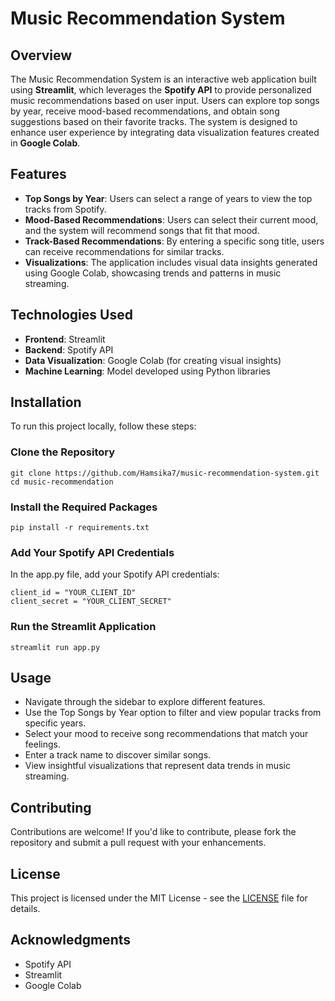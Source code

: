 # Music Recommendation System

<!-- Replace with an actual image link if desired -->

## Overview
The Music Recommendation System is an interactive web application built using **Streamlit**, which leverages the **Spotify API** to provide personalized music recommendations based on user input. Users can explore top songs by year, receive mood-based recommendations, and obtain song suggestions based on their favorite tracks. The system is designed to enhance user experience by integrating data visualization features created in **Google Colab**.

## Features
- **Top Songs by Year**: Users can select a range of years to view the top tracks from Spotify.
- **Mood-Based Recommendations**: Users can select their current mood, and the system will recommend songs that fit that mood.
- **Track-Based Recommendations**: By entering a specific song title, users can receive recommendations for similar tracks.
- **Visualizations**: The application includes visual data insights generated using Google Colab, showcasing trends and patterns in music streaming.

## Technologies Used
- **Frontend**: Streamlit
- **Backend**: Spotify API
- **Data Visualization**: Google Colab (for creating visual insights)
- **Machine Learning**: Model developed using Python libraries

## Installation
To run this project locally, follow these steps:

### Clone the Repository
```
git clone https://github.com/Hamsika7/music-recommendation-system.git
cd music-recommendation
```
### Install the Required Packages
```
pip install -r requirements.txt
```
### Add Your Spotify API Credentials
In the app.py file, add your Spotify API credentials:
```
client_id = "YOUR_CLIENT_ID"
client_secret = "YOUR_CLIENT_SECRET"
```
### Run the Streamlit Application
```
streamlit run app.py
```
## Usage
* Navigate through the sidebar to explore different features.
* Use the Top Songs by Year option to filter and view popular tracks from specific years.
* Select your mood to receive song recommendations that match your feelings.
* Enter a track name to discover similar songs.
* View insightful visualizations that represent data trends in music streaming.

## Contributing
Contributions are welcome! If you'd like to contribute, please fork the repository and submit a pull request with your enhancements.

## License
This project is licensed under the MIT License - see the [LICENSE](https://github.com/Hamsika7/music-recommendation-system/blob/main/LICENSE) file for details.

## Acknowledgments
- Spotify API
- Streamlit
- Google Colab

